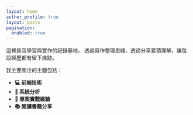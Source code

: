 ```yaml
---
layout: home
author_profile: true
layout: posts
pagination: 
  enabled: true
---
```

這裡是我學習與實作的記錄基地，
透過寫作整理思緒、透過分享累積理解，讓每段經歷都有留下痕跡。

我主要關注的主題包括：

- **💻 前端技術**
- **🧠 系統分析**
- **🧪 專案實戰經驗**
- **📚 閱讀書籍分享**
